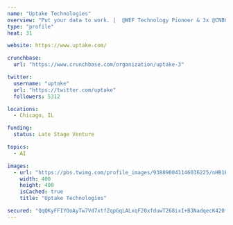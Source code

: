 ```yaml
---
name: "Uptake Technologies"
overview: "Put your data to work. |  @WEF Technology Pioneer & 3x @CNBC #Disruptor50"
type: "profile"
heat: 31

website: https://www.uptake.com/

crunchbase:
  url: "https://www.crunchbase.com/organization/uptake-3"

twitter:
  username: "uptake"
  url: "https://twitter.com/uptake"
  followers: 5312

locations:
  - Chicago, IL

funding:
  status: Late Stage Venture

topics:
  - AI

images:
  - url: "https://pbs.twimg.com/profile_images/938090041146036225/nHB1EQ6B_400x400.jpg"
    width: 400
    height: 400
    isCached: true
    title: "Uptake Technologies"

secured: "QqQKyFFIYOoAyTw7Vd7xtfZqpGqLALxqF20xfduwT268ixI+B3NadqecK420fZJtNWL6u30KvpSy/PY0Kmu003/nMmGe6JeU1DtezT02bItU4Ctk0MTpmlpoRBiR2ZraIUbSnWtgVfCweK6pMYKZY9DEk9BJ8dZZQzoLyT7Emb0WH5h7bp0/GGVbsUoIK+RnN1wd6Wb4wpKRQpm57Tu/6ts5Igmdvird44XFyxBY5lYxZm9c5UN8uS4y+kkCXT9IvlzLh1Al92wVfQwaQITIS+JOCgX9RYq+7Z2RJTybQ/ZsPQCM6dHNDr8lT/41bz/E1kpy9hS2QCv+VFJPQtMZLxiWx/RwBkDSvx6f0wNwpuuih7Pphf1LEgPvBtnCr+2h;IAf5ry6oxN1pTC0dZK+V8g=="
---
```


